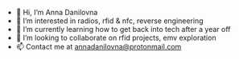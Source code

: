 - 👋 Hi, I’m Anna Danilovna
- 👀 I’m interested in radios, rfid & nfc, reverse engineering
- 🌱 I’m currently learning how to get back into tech after a year off
- 💞️ I’m looking to collaborate on rfid projects, emv exploration
- 📫 Contact me at annadanilovna@protonmail.com

<!---
annadanilovna/annadanilovna is a ✨ special ✨ repository because its `README.md` (this file) appears on your GitHub profile.
You can click the Preview link to take a look at your changes.
--->
